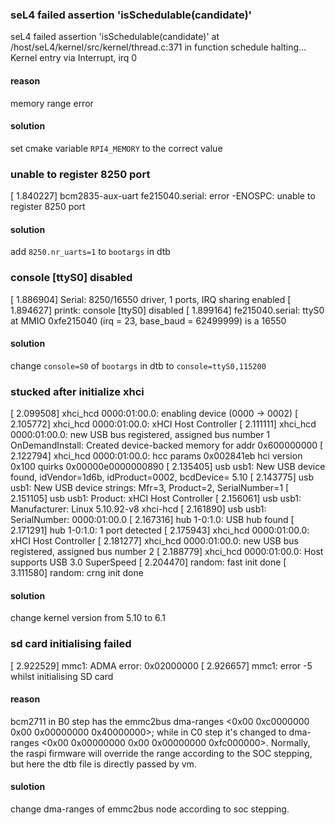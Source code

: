 ### seL4 failed assertion 'isSchedulable(candidate)'
seL4 failed assertion 'isSchedulable(candidate)' at /host/seL4/kernel/src/kernel/thread.c:371 in function schedule
halting...
Kernel entry via Interrupt, irq 0
#### reason
memory range error
#### solution
set cmake variable `RPI4_MEMORY` to the correct value

### unable to register 8250 port
[    1.840227] bcm2835-aux-uart fe215040.serial: error -ENOSPC: unable to register 8250 port
#### solution
add `8250.nr_uarts=1` to `bootargs` in dtb

### console [ttyS0] disabled
[    1.886904] Serial: 8250/16550 driver, 1 ports, IRQ sharing enabled
[    1.894627] printk: console [ttyS0] disabled
[    1.899164] fe215040.serial: ttyS0 at MMIO 0xfe215040 (irq = 23, base_baud = 62499999) is a 16550
#### solution
change `console=S0` of `bootargs` in dtb to `console=ttyS0,115200`

### stucked after initialize xhci
[    2.099508] xhci_hcd 0000:01:00.0: enabling device (0000 -> 0002)
[    2.105772] xhci_hcd 0000:01:00.0: xHCI Host Controller
[    2.111111] xhci_hcd 0000:01:00.0: new USB bus registered, assigned bus number 1
OnDemandInstall: Created device-backed memory for addr 0x600000000
[    2.122794] xhci_hcd 0000:01:00.0: hcc params 0x002841eb hci version 0x100 quirks 0x00000e0000000890
[    2.135405] usb usb1: New USB device found, idVendor=1d6b, idProduct=0002, bcdDevice= 5.10
[    2.143775] usb usb1: New USB device strings: Mfr=3, Product=2, SerialNumber=1
[    2.151105] usb usb1: Product: xHCI Host Controller
[    2.156061] usb usb1: Manufacturer: Linux 5.10.92-v8 xhci-hcd
[    2.161890] usb usb1: SerialNumber: 0000:01:00.0
[    2.167316] hub 1-0:1.0: USB hub found
[    2.171291] hub 1-0:1.0: 1 port detected
[    2.175943] xhci_hcd 0000:01:00.0: xHCI Host Controller
[    2.181277] xhci_hcd 0000:01:00.0: new USB bus registered, assigned bus number 2
[    2.188779] xhci_hcd 0000:01:00.0: Host supports USB 3.0 SuperSpeed
[    2.204470] random: fast init done
[    3.111580] random: crng init done
#### solution
change kernel version from 5.10 to 6.1

### sd card initialising failed
[    2.922529] mmc1: ADMA error: 0x02000000
[    2.926657] mmc1: error -5 whilst initialising SD card
#### reason
bcm2711 in B0 step has the emmc2bus dma-ranges <0x00 0xc0000000 0x00 0x00000000 0x40000000>; while
in C0 step it's changed to dma-ranges <0x00 0x00000000 0x00 0x00000000 0xfc000000>. 
Normally, the raspi firmware will override the range according to the SOC stepping, but here the dtb file is directly passed by vm.
#### sulotion
change dma-ranges of emmc2bus node according to soc stepping.
